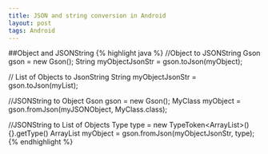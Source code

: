 ```yaml
---
title: JSON and string conversion in Android
layout: post
tags: Android
---
```


##Object and JSONString
{% highlight java %}
//Object to JSONString
Gson gson = new Gson();
String myObjectJsonStr = gson.toJson(myObject);

// List of Objects to JsonString
String myObjectJsonStr = gson.toJson(myList);


//JSONString to Object
Gson gson = new Gson();
MyClass myObject = gson.fromJson(myJSONObject, MyClass.class);

//JSONString to List of Objects
Type type = new TypeToken<ArrayList<MyClass>>() {}.getType()
ArrayList<MyClass> myObject = gson.fromJson(myObjectJsonStr, type);
{% endhighlight %}
